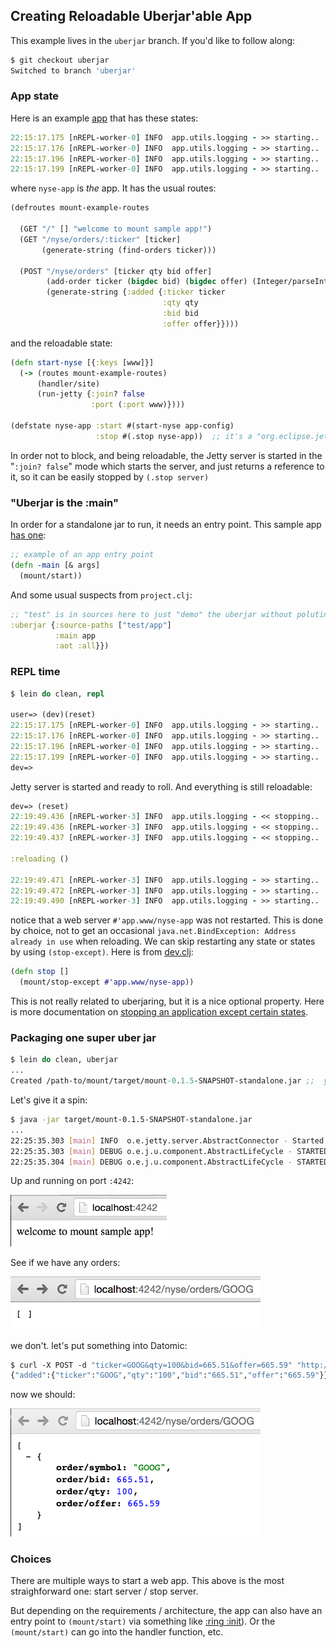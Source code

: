 ## Creating Reloadable Uberjar'able App

This example lives in the `uberjar` branch. If you'd like to follow along:

```bash
$ git checkout uberjar
Switched to branch 'uberjar'
```

### App state

Here is an example [app](https://github.com/tolitius/mount/tree/uberjar/test/app) that has these states:

```clojure
22:15:17.175 [nREPL-worker-0] INFO  app.utils.logging - >> starting..  #'app.config/app-config
22:15:17.176 [nREPL-worker-0] INFO  app.utils.logging - >> starting..  #'app.db/conn
22:15:17.196 [nREPL-worker-0] INFO  app.utils.logging - >> starting..  #'app.www/nyse-app
22:15:17.199 [nREPL-worker-0] INFO  app.utils.logging - >> starting..  #'app/nrepl
```

where `nyse-app` is _the_ app. It has the usual routes:

```clojure
(defroutes mount-example-routes

  (GET "/" [] "welcome to mount sample app!")
  (GET "/nyse/orders/:ticker" [ticker]
       (generate-string (find-orders ticker)))

  (POST "/nyse/orders" [ticker qty bid offer] 
        (add-order ticker (bigdec bid) (bigdec offer) (Integer/parseInt qty))
        (generate-string {:added {:ticker ticker 
                                  :qty qty 
                                  :bid bid 
                                  :offer offer}})))
```

and the reloadable state:

```clojure
(defn start-nyse [{:keys [www]}]
  (-> (routes mount-example-routes)
      (handler/site)
      (run-jetty {:join? false
                  :port (:port www)})))

(defstate nyse-app :start #(start-nyse app-config)
                   :stop #(.stop nyse-app))  ;; it's a "org.eclipse.jetty.server.Server" at this point
```

In order not to block, and being reloadable, the Jetty server is started in the "`:join? false`" mode which starts the server, 
and just returns a reference to it, so it can be easily stopped by `(.stop server)`

### "Uberjar is the :main"

In order for a standalone jar to run, it needs an entry point. This sample app [has one](https://github.com/tolitius/mount/blob/uberjar/test/app/app.clj#L16):

```clojure
;; example of an app entry point
(defn -main [& args]
  (mount/start))
```

And some usual suspects from `project.clj`:

```clojure
;; "test" is in sources here to just "demo" the uberjar without poluting mount "src"
:uberjar {:source-paths ["test/app"]
          :main app
          :aot :all}})
```

### REPL time

```clojure
$ lein do clean, repl

user=> (dev)(reset)
22:15:17.175 [nREPL-worker-0] INFO  app.utils.logging - >> starting..  #'app.config/app-config
22:15:17.176 [nREPL-worker-0] INFO  app.utils.logging - >> starting..  #'app.db/conn
22:15:17.196 [nREPL-worker-0] INFO  app.utils.logging - >> starting..  #'app.www/nyse-app
22:15:17.199 [nREPL-worker-0] INFO  app.utils.logging - >> starting..  #'app/nrepl
dev=>
```

Jetty server is started and ready to roll. And everything is still reloadable:

```clojure
dev=> (reset)
22:19:49.436 [nREPL-worker-3] INFO  app.utils.logging - << stopping..  #'app/nrepl
22:19:49.436 [nREPL-worker-3] INFO  app.utils.logging - << stopping..  #'app.db/conn
22:19:49.437 [nREPL-worker-3] INFO  app.utils.logging - << stopping..  #'app.config/app-config

:reloading ()

22:19:49.471 [nREPL-worker-3] INFO  app.utils.logging - >> starting..  #'app.config/app-config
22:19:49.472 [nREPL-worker-3] INFO  app.utils.logging - >> starting..  #'app.db/conn
22:19:49.490 [nREPL-worker-3] INFO  app.utils.logging - >> starting..  #'app/nrepl
```

notice that a web server `#'app.www/nyse-app` was not restarted. This is done by choice, not to get an occasional `java.net.BindException: Address already in use` when reloading. We can skip restarting any state or states by using `(stop-except)`. Here is from [dev.clj](https://github.com/tolitius/mount/blob/uberjar/dev/dev.clj#L25):

```clojure
(defn stop []
  (mount/stop-except #'app.www/nyse-app))
```

This is not really related to uberjaring, but it is a nice optional property. Here is more documentation on [stopping an application except certain states](https://github.com/tolitius/mount#stop-an-application-except-certain-states).

### Packaging one super uber jar

```clojure
$ lein do clean, uberjar
...
Created /path-to/mount/target/mount-0.1.5-SNAPSHOT-standalone.jar ;;  your version may vary
```

Let's give it a spin:

```bash
$ java -jar target/mount-0.1.5-SNAPSHOT-standalone.jar
...
22:25:35.303 [main] INFO  o.e.jetty.server.AbstractConnector - Started SelectChannelConnector@0.0.0.0:4242
22:25:35.303 [main] DEBUG o.e.j.u.component.AbstractLifeCycle - STARTED SelectChannelConnector@0.0.0.0:4242
22:25:35.304 [main] DEBUG o.e.j.u.component.AbstractLifeCycle - STARTED org.eclipse.jetty.server.Server@ab2009f
```

Up and running on port `:4242`:

<img src="img/welcome-uberjar.png" width="250">

See if we have any orders:

<img src="img/get-uberjar.png" width="400">

we don't. let's put something into Datomic:

```clojure
$ curl -X POST -d "ticker=GOOG&qty=100&bid=665.51&offer=665.59" "http://localhost:4242/nyse/orders"
{"added":{"ticker":"GOOG","qty":"100","bid":"665.51","offer":"665.59"}}
```

now we should:

<img src="img/post-uberjar.png" width="400">

### Choices

There are multiple ways to start a web app. This above is the most straighforward one: start server / stop server.

But depending on the requirements / architecture, the app can also have an entry point to `(mount/start)` 
via something like [:ring :init](https://github.com/weavejester/lein-ring#general-options)). Or the `(mount/start)` 
can go into the handler function, etc.
